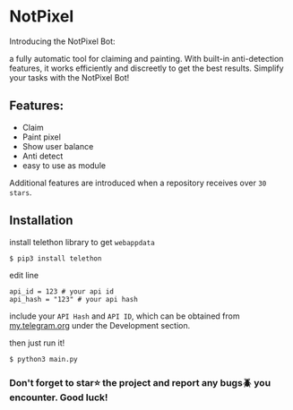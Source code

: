 # NotPixel
Introducing the NotPixel Bot: 

a fully automatic tool for claiming and painting. With built-in anti-detection features, it works efficiently and discreetly to get the best results. Simplify your tasks with the NotPixel Bot!

## Features:
* Claim
* Paint pixel
* Show user balance
* Anti detect
* easy to use as module

Additional features are introduced when a repository receives over `30 stars`.

## Installation

install telethon library to get `webappdata`
```bash
$ pip3 install telethon
```

edit line 
```python3
api_id = 123 # your api id
api_hash = "123" # your api hash
```
include your `API Hash` and `API ID`, which can be obtained from [my.telegram.org](https://my.telegram.org) under the Development section.

then just run it!
```bash
$ python3 main.py
```

### Don't forget to star⭐️ the project and report any bugs🪲 you encounter. Good luck!
